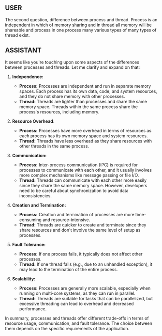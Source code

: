 ## USER
The second question, difference between process and thread. Process is an independent in which of memory sharing and in thread all memory will be shareable and process in one process many various types of many types of thread exist.

## ASSISTANT
It seems like you're touching upon some aspects of the differences between processes and threads. Let me clarify and expand on that:

1. **Independence:**
   - **Process:** Processes are independent and run in separate memory spaces. Each process has its own data, code, and system resources, and they do not share memory with other processes.
   - **Thread:** Threads are lighter than processes and share the same memory space. Threads within the same process share the process's resources, including memory.

2. **Resource Overhead:**
   - **Process:** Processes have more overhead in terms of resources as each process has its own memory space and system resources.
   - **Thread:** Threads have less overhead as they share resources with other threads in the same process.

3. **Communication:**
   - **Process:** Inter-process communication (IPC) is required for processes to communicate with each other, and it usually involves more complex mechanisms like message passing or file I/O.
   - **Thread:** Threads can communicate with each other more easily since they share the same memory space. However, developers need to be careful about synchronization to avoid data inconsistencies.

4. **Creation and Termination:**
   - **Process:** Creation and termination of processes are more time-consuming and resource-intensive.
   - **Thread:** Threads are quicker to create and terminate since they share resources and don't involve the same level of setup as processes.

5. **Fault Tolerance:**
   - **Process:** If one process fails, it typically does not affect other processes.
   - **Thread:** If one thread fails (e.g., due to an unhandled exception), it may lead to the termination of the entire process.

6. **Scalability:**
   - **Process:** Processes are generally more scalable, especially when running on multi-core systems, as they can run in parallel.
   - **Thread:** Threads are suitable for tasks that can be parallelized, but excessive threading can lead to overhead and decreased performance.

In summary, processes and threads offer different trade-offs in terms of resource usage, communication, and fault tolerance. The choice between them depends on the specific requirements of the application.